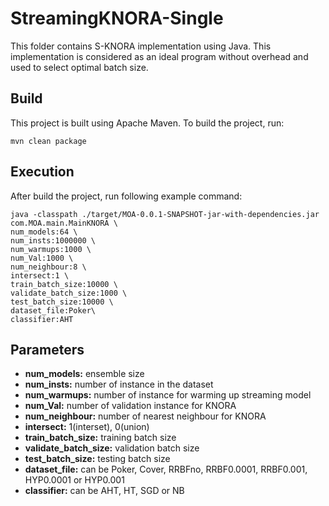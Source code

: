 StreamingKNORA-Single
========
This folder contains S-KNORA implementation using Java. This implementation is considered as an ideal program without overhead and used to select optimal batch size.

## Build
This project is built using Apache Maven. To build the project, run:

```mvn clean package```

## Execution
After build the project, run following example command:
```
java -classpath ./target/MOA-0.0.1-SNAPSHOT-jar-with-dependencies.jar com.MOA.main.MainKNORA \
num_models:64 \
num_insts:1000000 \
num_warmups:1000 \
num_Val:1000 \
num_neighbour:8 \
intersect:1 \
train_batch_size:10000 \
validate_batch_size:1000 \
test_batch_size:10000 \
dataset_file:Poker\
classifier:AHT
```

## Parameters
- __num_models:__ ensemble size
- __num_insts:__ number of instance in the dataset
- __num_warmups:__ number of instance for warming up streaming model
- __num_Val:__ number of validation instance for KNORA
- __num_neighbour:__ number of nearest neighbour for KNORA
- __intersect:__ 1(interset), 0(union)
- __train_batch_size:__ training batch size
- __validate_batch_size:__ validation batch size
- __test_batch_size:__ testing batch size
- __dataset_file:__ can be Poker, Cover, RRBFno, RRBF0.0001, RRBF0.001, HYP0.0001 or HYP0.001
- __classifier:__ can be AHT, HT, SGD or NB
